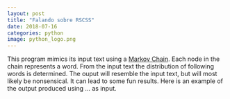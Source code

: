 ```yaml
---
layout: post
title: "Falando sobre RSCSS"
date: 2018-07-16
categories: python
image: python_logo.png
---
```

This program mimics its input text using a [Markov Chain](https://en.wikipedia.org/wiki/Markov_chain). Each node in the chain represents a word. From the input text the distribution of following words is determined. The ouput will resemble the input text, but will most likely be nonsensical. It can lead to some fun results. Here is an example of the output produced using ... as input.